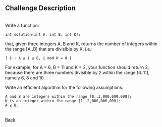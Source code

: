 ## Challenge Description
<br/>
Write a function:

    int solution(int A, int B, int K);

that, given three integers A, B and K, returns the number of integers within the range [A..B] that are divisible by K, i.e.:

    { i : A ≤ i ≤ B, i mod K = 0 }

For example, for A = 6, B = 11 and K = 2, your function should return 3, because there are three numbers divisible by 2 within the range [6..11], namely 6, 8 and 10.

Write an efficient algorithm for the following assumptions:

    A and B are integers within the range [0..2,000,000,000];
    K is an integer within the range [1..2,000,000,000];
    A ≤ B.

<br/>[Back](https://github.com/ManuCanedo/DailyCodingChallenges-Cpp) 
